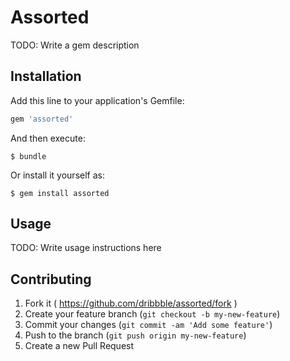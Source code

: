 # Assorted

TODO: Write a gem description

## Installation

Add this line to your application's Gemfile:

```ruby
gem 'assorted'
```

And then execute:

    $ bundle

Or install it yourself as:

    $ gem install assorted

## Usage

TODO: Write usage instructions here

## Contributing

1. Fork it ( https://github.com/dribbble/assorted/fork )
2. Create your feature branch (`git checkout -b my-new-feature`)
3. Commit your changes (`git commit -am 'Add some feature'`)
4. Push to the branch (`git push origin my-new-feature`)
5. Create a new Pull Request
